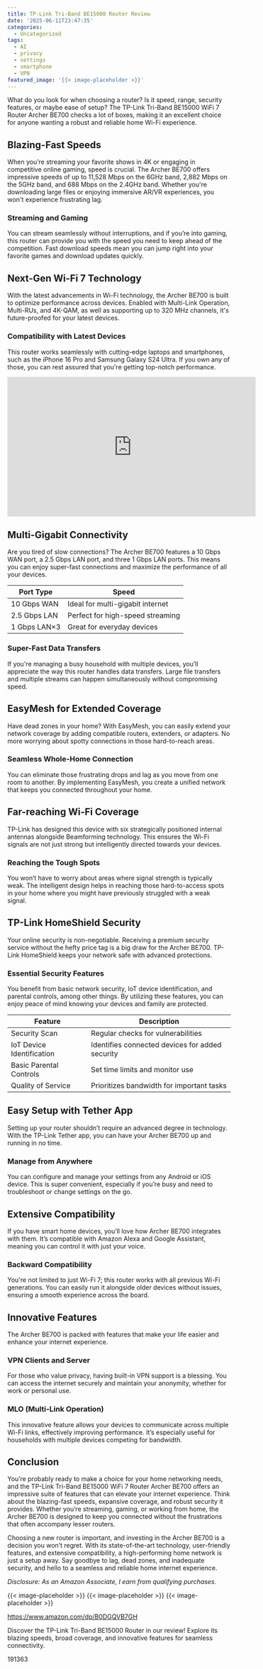 ```yaml
---
title: TP-Link Tri-Band BE15000 Router Review
date: '2025-06-11T23:47:35'
categories:
  - Uncategorized
tags:
  - AI
  - privacy
  - settings
  - smartphone
  - VPN
featured_image: '{{< image-placeholder >}}'
---
```


<p>What do you look for when choosing a router? Is it speed, range, security features, or maybe ease of setup? The TP-Link Tri-Band BE15000 WiFi 7 Router Archer BE700 checks a lot of boxes, making it an excellent choice for anyone wanting a robust and reliable home Wi-Fi experience.</p> <p><a rel="nofollow" target="_blank" title="TP-Link Tri-Band BE15000 WiFi 7 Router Archer BE700 | 8-Stream 15Gbps | 1×10G+1×2.5G+2×1G Ports, USB 3.0 | 6 Internal Antennas | VPN Clients Server | Easy-Mesh, HomeShield, MLO, Private IOT" href="https://www.amazon.com/dp/B0DGQVB7GH?tag=8118903-20" style='text-decoration: none; box-shadow: none;'></a></p> <p><a rel="nofollow" target="_blank" title="Learn more about the TP-Link Tri-Band BE15000 WiFi 7 Router Archer BE700 | 8-Stream 15Gbps | 1×10G+1×2.5G+2×1G Ports, USB 3.0 | 6 Internal Antennas | VPN Clients Server | Easy-Mesh, HomeShield, MLO, Private IOT here." href="https://www.amazon.com/dp/B0DGQVB7GH?tag=8118903-20" style='text-decoration: none; box-shadow: none;'></a></p> <h2>Blazing-Fast Speeds</h2> <p>When you’re streaming your favorite shows in 4K or engaging in competitive online gaming, speed is crucial. The Archer BE700 offers impressive speeds of up to 11,528 Mbps on the 6GHz band, 2,882 Mbps on the 5GHz band, and 688 Mbps on the 2.4GHz band. Whether you're downloading large files or enjoying immersive AR/VR experiences, you won't experience frustrating lag.</p> <h3>Streaming and Gaming</h3> <p>You can stream seamlessly without interruptions, and if you’re into gaming, this router can provide you with the speed you need to keep ahead of the competition. Fast download speeds mean you can jump right into your favorite games and download updates quickly.</p> <h2>Next-Gen Wi-Fi 7 Technology</h2> <p>With the latest advancements in Wi-Fi technology, the Archer BE700 is built to optimize performance across devices. Enabled with Multi-Link Operation, Multi-RUs, and 4K-QAM, as well as supporting up to 320 MHz channels, it's future-proofed for your latest devices.</p> <h3>Compatibility with Latest Devices</h3> <p>This router works seamlessly with cutting-edge laptops and smartphones, such as the iPhone 16 Pro and Samsung Galaxy S24 Ultra. If you own any of those, you can rest assured that you're getting top-notch performance.</p> <iframe width="560" height="315" src="https://www.youtube.com/embed/i9IGkLLT1Fk" frameborder="0" allow="accelerometer; autoplay; encrypted-media; gyroscope; picture-in-picture" allowfullscreen></iframe> <br> <p><a rel="nofollow" target="_blank" title="Learn more about the TP-Link Tri-Band BE15000 WiFi 7 Router Archer BE700 | 8-Stream 15Gbps | 1×10G+1×2.5G+2×1G Ports, USB 3.0 | 6 Internal Antennas | VPN Clients Server | Easy-Mesh, HomeShield, MLO, Private IOT here." href="https://www.amazon.com/dp/B0DGQVB7GH?tag=8118903-20" style='text-decoration: none; box-shadow: none;'></a></p> </p><p></p><p></p><p></p><p></p><p></p><p></p><p></p><p><h2>Multi-Gigabit Connectivity</h2> <p>Are you tired of slow connections? The Archer BE700 features a 10 Gbps WAN port, a 2.5 Gbps LAN port, and three 1 Gbps LAN ports. This means you can enjoy super-fast connections and maximize the performance of all your devices.</p> <table> <thead> <tr> <th>Port Type</th> <th>Speed</th> </tr> </thead> <tbody> <tr> <td>10 Gbps WAN</td> <td>Ideal for multi-gigabit internet</td> </tr> <tr> <td>2.5 Gbps LAN</td> <td>Perfect for high-speed streaming</td> </tr> <tr> <td>1 Gbps LAN×3</td> <td>Great for everyday devices</td> </tr> </tbody> </table> <h3>Super-Fast Data Transfers</h3> <p>If you're managing a busy household with multiple devices, you’ll appreciate the way this router handles data transfers. Large file transfers and multiple streams can happen simultaneously without compromising speed.</p> <h2>EasyMesh for Extended Coverage</h2> <p>Have dead zones in your home? With EasyMesh, you can easily extend your network coverage by adding compatible routers, extenders, or adapters. No more worrying about spotty connections in those hard-to-reach areas.</p> <h3>Seamless Whole-Home Connection</h3> <p>You can eliminate those frustrating drops and lag as you move from one room to another. By implementing EasyMesh, you create a unified network that keeps you connected throughout your home.</p> <p><a rel="nofollow" target="_blank" title="TP-Link Tri-Band BE15000 WiFi 7 Router Archer BE700 | 8-Stream 15Gbps | 1×10G+1×2.5G+2×1G Ports, USB 3.0 | 6 Internal Antennas | VPN Clients Server | Easy-Mesh, HomeShield, MLO, Private IOT" href="https://www.amazon.com/dp/B0DGQVB7GH?tag=8118903-20" style='text-decoration: none; box-shadow: none;'></a></p> <h2>Far-reaching Wi-Fi Coverage</h2> <p>TP-Link has designed this device with six strategically positioned internal antennas alongside Beamforming technology. This ensures the Wi-Fi signals are not just strong but intelligently directed towards your devices.</p> <h3>Reaching the Tough Spots</h3> <p>You won’t have to worry about areas where signal strength is typically weak. The intelligent design helps in reaching those hard-to-access spots in your home where you might have previously struggled with a weak signal.</p> <h2>TP-Link HomeShield Security</h2> <p>Your online security is non-negotiable. Receiving a premium security service without the hefty price tag is a big draw for the Archer BE700. TP-Link HomeShield keeps your network safe with advanced protections.</p> <h3>Essential Security Features</h3> <p>You benefit from basic network security, IoT device identification, and parental controls, among other things. By utilizing these features, you can enjoy peace of mind knowing your devices and family are protected.</p> <table> <thead> <tr> <th>Feature</th> <th>Description</th> </tr> </thead> <tbody> <tr> <td>Security Scan</td> <td>Regular checks for vulnerabilities</td> </tr> <tr> <td>IoT Device Identification</td> <td>Identifies connected devices for added security</td> </tr> <tr> <td>Basic Parental Controls</td> <td>Set time limits and monitor use</td> </tr> <tr> <td>Quality of Service</td> <td>Prioritizes bandwidth for important tasks</td> </tr> </tbody> </table> <p><a rel="nofollow" target="_blank" title="TP-Link Tri-Band BE15000 WiFi 7 Router Archer BE700 | 8-Stream 15Gbps | 1×10G+1×2.5G+2×1G Ports, USB 3.0 | 6 Internal Antennas | VPN Clients Server | Easy-Mesh, HomeShield, MLO, Private IOT" href="https://www.amazon.com/dp/B0DGQVB7GH?tag=8118903-20" style='text-decoration: none; box-shadow: none;'></a></p> <h2>Easy Setup with Tether App</h2> <p>Setting up your router shouldn’t require an advanced degree in technology. With the TP-Link Tether app, you can have your Archer BE700 up and running in no time.</p> <h3>Manage from Anywhere</h3> <p>You can configure and manage your settings from any Android or iOS device. This is super convenient, especially if you’re busy and need to troubleshoot or change settings on the go.</p> <h2>Extensive Compatibility</h2> <p>If you have smart home devices, you’ll love how Archer BE700 integrates with them. It’s compatible with Amazon Alexa and Google Assistant, meaning you can control it with just your voice.</p> <h3>Backward Compatibility</h3> <p>You're not limited to just Wi-Fi 7; this router works with all previous Wi-Fi generations. You can easily run it alongside older devices without issues, ensuring a smooth experience across the board.</p> <p><a rel="nofollow" target="_blank" title="TP-Link Tri-Band BE15000 WiFi 7 Router Archer BE700 | 8-Stream 15Gbps | 1×10G+1×2.5G+2×1G Ports, USB 3.0 | 6 Internal Antennas | VPN Clients Server | Easy-Mesh, HomeShield, MLO, Private IOT" href="https://www.amazon.com/dp/B0DGQVB7GH?tag=8118903-20" style='text-decoration: none; box-shadow: none;'></a></p> <h2>Innovative Features</h2> <p>The Archer BE700 is packed with features that make your life easier and enhance your internet experience.</p> <h3>VPN Clients and Server</h3> <p>For those who value privacy, having built-in VPN support is a blessing. You can access the internet securely and maintain your anonymity, whether for work or personal use.</p> <h3>MLO (Multi-Link Operation)</h3> <p>This innovative feature allows your devices to communicate across multiple Wi-Fi links, effectively improving performance. It’s especially useful for households with multiple devices competing for bandwidth.</p> <h2>Conclusion</h2> <p>You’re probably ready to make a choice for your home networking needs, and the TP-Link Tri-Band BE15000 WiFi 7 Router Archer BE700 offers an impressive suite of features that can elevate your internet experience. Think about the blazing-fast speeds, expansive coverage, and robust security it provides. Whether you’re streaming, gaming, or working from home, the Archer BE700 is designed to keep you connected without the frustrations that often accompany lesser routers.</p> <p>Choosing a new router is important, and investing in the Archer BE700 is a decision you won’t regret. With its state-of-the-art technology, user-friendly features, and extensive compatibility, a high-performing home network is just a setup away. Say goodbye to lag, dead zones, and inadequate security, and hello to a seamless and reliable home internet experience.</p> <p><a rel="nofollow" target="_blank" title="See the TP-Link Tri-Band BE15000 WiFi 7 Router Archer BE700 | 8-Stream 15Gbps | 1×10G+1×2.5G+2×1G Ports, USB 3.0 | 6 Internal Antennas | VPN Clients Server | Easy-Mesh, HomeShield, MLO, Private IOT in detail." href="https://www.amazon.com/dp/B0DGQVB7GH?tag=8118903-20" style='text-decoration: none; box-shadow: none;'></a></p> <p><i>Disclosure: As an Amazon Associate, I earn from qualifying purchases.</i></p>
{{< image-placeholder >}}
{{< image-placeholder >}}
{{< image-placeholder >}}




https://www.amazon.com/dp/B0DGQVB7GH

Discover the TP-Link Tri-Band BE15000 Router in our review! Explore its blazing speeds, broad coverage, and innovative features for seamless connectivity.

191363
